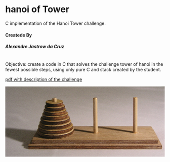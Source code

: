 # hanoi of Tower
C implementation of the Hanoi Tower challenge.

#### Createde By

##### Alexandre Jastrow da Cruz
#

Objective: create a code in C that solves the challenge tower of hanoi in the fewest possible steps, using only pure C and stack created by the student.

[pdf with description of the challenge](https://github.com/alexandrejastrow/hanoiTower/blob/master/ED_Trab2.pdf)

![image demosntration](https://github.com/alexandrejastrow/hanoiTower/blob/master/img/Tower_of_Hanoi.jpeg)


